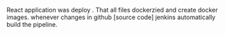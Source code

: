 React application was deploy . That all files dockerzied and create docker images. whenever changes in github [source code] jenkins automatically build the pipeline. 
